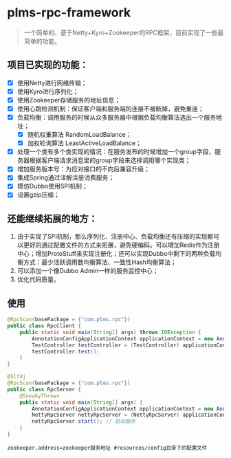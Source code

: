# plms-rpc-framework
> 一个简单的、基于Netty+Kyro+Zookeeper的RPC框架，目前实现了一些最简单的功能。

## 项目已实现的功能：

- [x] 使用Netty进行网络传输；
- [x] 使用Kyro进行序列化；
- [x] 使用Zookeeper存储服务的地址信息；
- [x] 使用心跳检测机制：保证客户端和服务端的连接不被断掉，避免重连；
- [x] 负载均衡：调用服务的时候从众多服务器中根据负载均衡算法选出一个服务地址；
    - [x] 随机权重算法 RandomLoadBalance；
    - [x] 加权轮询算法 LeastActiveLoadBalance；
- [x] 处理一个类有多个类实现的情况：在服务发布的时候增加一个group字段，服务器根据客户端请求消息里的group字段来选择调用哪个实现类；
- [x] 增加服务版本号：为应对接口的不向后兼容升级；
- [x] 集成Spring通过注解注册消费服务；
- [x] 模仿Dubbo使用SPI机制；
- [x] 设置gzip压缩；

## 还能继续拓展的地方：

1. 由于实现了SPI机制，那么序列化、注册中心、负载均衡还有压缩的实现都可以更好的通过配置文件的方式来拓展，避免硬编码。可以增加Redis作为注册中心；增加ProtoStuff来实现注册化；还可以实现Dubbo中剩下的两种负载均衡方式：最少活跃调用数均衡算法、一致性Hash均衡算法；
2. 可以添加一个像Dubbo Admin一样的服务监控中心；
3. 优化代码质量。

## 使用

``` java
@RpcScan(basePackage = {"com.plms.rpc"})
public class RpcClient {
    public static void main(String[] args) throws IOException {
        AnnotationConfigApplicationContext applicationContext = new AnnotationConfigApplicationContext(RpcClient.class);
        TestController testController = (TestController) applicationContext.getBean("testController");
        testController.test();
    }
}
```

```java
@Slf4j
@RpcScan(basePackage = {"com.plms.rpc"})
public class RpcServer {
    @SneakyThrows
    public static void main(String[] args) {
        AnnotationConfigApplicationContext applicationContext = new AnnotationConfigApplicationContext(RpcServer.class);
        NettyRpcServer nettyRpcServer = (NettyRpcServer) applicationContext.getBean("nettyRpcServer");
        nettyRpcServer.start(); // 启动服务
    }
}
```

```properties
zookeeper.address=zookeeper服务地址 #resources/config目录下的配置文件
```

